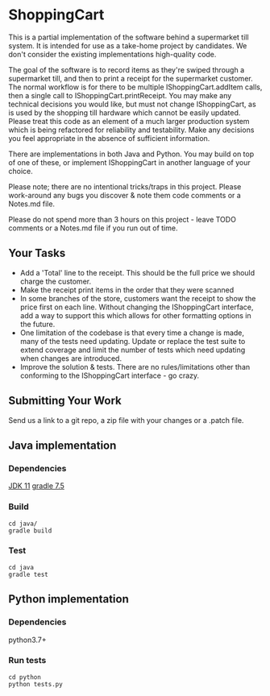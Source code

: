 # ShoppingCart

This is a partial implementation of the software behind a supermarket till system.
It is intended for use as a take-home project by candidates. We don't consider the existing implementations high-quality code.

The goal of the software is to record items as they're swiped through a supermarket till, and then to print a receipt for the supermarket customer. The normal workflow is for there to be multiple IShoppingCart.addItem calls, then a single call to IShoppingCart.printReceipt.
You may make any technical decisions you would like, but must not change IShoppingCart, as is used by the shopping till hardware which cannot be easily updated.
Please treat this code as an element of a much larger production system which is being refactored for reliability and testability. Make any decisions you feel appropriate in the absence of sufficient information.

There are implementations in both Java and Python. You may build on top of one of these, or implement IShoppingCart in another language of your choice.

Please note; there are no intentional tricks/traps in this project. Please work-around any bugs you discover & note them code comments or a Notes.md file.

Please do not spend more than 3 hours on this project - leave TODO comments or a Notes.md file if you run out of time.

## Your Tasks
- Add a 'Total' line to the receipt. This should be the full price we should charge the customer.
- Make the receipt print items in the order that they were scanned
- In some branches of the store, customers want the receipt to show the price first on each line. Without changing the IShoppingCart interface, add a way to support this which allows for other formatting options in the future.
- One limitation of the codebase is that every time a change is made, many of the tests need updating. Update or replace the test suite to extend coverage and limit the number of tests which need updating when changes are introduced.
- Improve the solution & tests. There are no rules/limitations other than conforming to the IShoppingCart interface - go crazy.


## Submitting Your Work
Send us a link to a git repo, a zip file with your changes or a .patch file.

## Java implementation

### Dependencies
  [JDK 11](https://adoptium.net/en-GB/temurin/releases?version=11)
  [gradle 7.5](https://gradle.org/next-steps/?version=7.5.1&format=bin)

### Build
```
cd java/
gradle build
```

### Test
```
cd java
gradle test
```

## Python implementation

### Dependencies
  python3.7+

### Run tests
```
cd python
python tests.py
```
